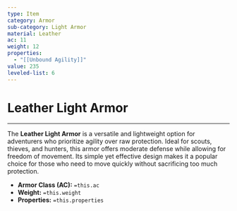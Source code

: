 ```yaml
---
type: Item
category: Armor
sub-category: Light Armor
material: Leather
ac: 11
weight: 12
properties:
  - "[[Unbound Agility]]"
value: 235
leveled-list: 6
---
```

# Leather Light Armor
---
The **Leather Light Armor** is a versatile and lightweight option for adventurers who prioritize agility over raw protection. Ideal for scouts, thieves, and hunters, this armor offers moderate defense while allowing for freedom of movement. Its simple yet effective design makes it a popular choice for those who need to move quickly without sacrificing too much protection.

- **Armor Class (AC):** `=this.ac`
- **Weight:** `=this.weight`
- **Properties:** `=this.properties`